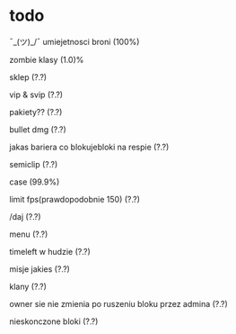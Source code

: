 # todo
 ¯\_(ツ)_/¯
umiejetnosci broni (100%)

zombie klasy (1.0)%

sklep (?.?)

vip & svip (?.?)

pakiety?? (?.?)

bullet dmg (?.?)

jakas bariera co blokujebloki na respie (?.?)

semiclip (?.?)

case (99.9%)

limit fps(prawdopodobnie 150) (?.?)

/daj (?.?)

menu (?.?)

timeleft w hudzie (?.?)

misje jakies (?.?)

klany (?.?)

owner sie nie zmienia po ruszeniu bloku przez admina (?.?)

nieskonczone bloki (?.?)
